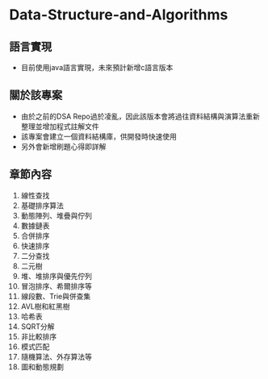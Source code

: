# Data-Structure-and-Algorithms

## 語言實現
- 目前使用java語言實現，未來預計新增c語言版本

## 關於該專案
- 由於之前的DSA Repo過於凌亂，因此該版本會將過往資料結構與演算法重新整理並增加程式註解文件
- 該專案會建立一個資料結構庫，供開發時快速使用
- 另外會新增刷題心得即詳解

## 章節內容
1. 線性查找
2. 基礎排序算法
3. 動態陣列、堆疊與佇列
4. 數據鏈表
5. 合併排序
6. 快速排序
7. 二分查找
8. 二元樹
9. 堆、堆排序與優先佇列
10. 冒泡排序、希爾排序等
11. 線段數、Trie與併查集
12. AVL樹和紅黑樹
13. 哈希表
14. SQRT分解
15. 非比較排序
16. 模式匹配
17. 隨機算法、外存算法等
18. 圖和動態規劃
